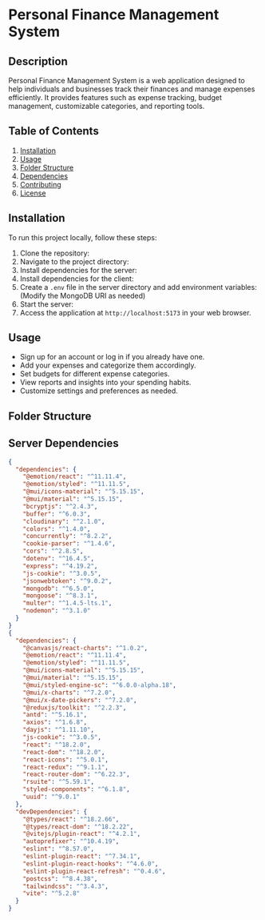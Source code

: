 # Personal Finance Management System

## Description

Personal Finance Management System is a web application designed to help individuals and businesses track their finances and manage expenses efficiently. It provides features such as expense tracking, budget management, customizable categories, and reporting tools.

## Table of Contents

1. [Installation](#installation)
2. [Usage](#usage)
3. [Folder Structure](#folder-structure)
4. [Dependencies](#dependencies)
5. [Contributing](#contributing)
6. [License](#license)

## Installation

To run this project locally, follow these steps:

1. Clone the repository:
2. Navigate to the project directory:
3. Install dependencies for the server:
4. Install dependencies for the client:
5. Create a `.env` file in the server directory and add environment variables:
(Modify the MongoDB URI as needed)
6. Start the server:
8. Access the application at `http://localhost:5173` in your web browser.

## Usage

- Sign up for an account or log in if you already have one.
- Add your expenses and categorize them accordingly.
- Set budgets for different expense categories.
- View reports and insights into your spending habits.
- Customize settings and preferences as needed.

## Folder Structure
## Server Dependencies

```json
{
  "dependencies": {
    "@emotion/react": "^11.11.4",
    "@emotion/styled": "^11.11.5",
    "@mui/icons-material": "^5.15.15",
    "@mui/material": "^5.15.15",
    "bcryptjs": "^2.4.3",
    "buffer": "^6.0.3",
    "cloudinary": "^2.1.0",
    "colors": "^1.4.0",
    "concurrently": "^8.2.2",
    "cookie-parser": "^1.4.6",
    "cors": "^2.8.5",
    "dotenv": "^16.4.5",
    "express": "^4.19.2",
    "js-cookie": "^3.0.5",
    "jsonwebtoken": "^9.0.2",
    "mongodb": "^6.5.0",
    "mongoose": "^8.3.1",
    "multer": "^1.4.5-lts.1",
    "nodemon": "^3.1.0"
  }
}
{
  "dependencies": {
    "@canvasjs/react-charts": "^1.0.2",
    "@emotion/react": "^11.11.4",
    "@emotion/styled": "^11.11.5",
    "@mui/icons-material": "^5.15.15",
    "@mui/material": "^5.15.15",
    "@mui/styled-engine-sc": "^6.0.0-alpha.18",
    "@mui/x-charts": "^7.2.0",
    "@mui/x-date-pickers": "^7.2.0",
    "@reduxjs/toolkit": "^2.2.3",
    "antd": "^5.16.1",
    "axios": "^1.6.8",
    "dayjs": "^1.11.10",
    "js-cookie": "^3.0.5",
    "react": "^18.2.0",
    "react-dom": "^18.2.0",
    "react-icons": "^5.0.1",
    "react-redux": "^9.1.1",
    "react-router-dom": "^6.22.3",
    "rsuite": "^5.59.1",
    "styled-components": "^6.1.8",
    "uuid": "^9.0.1"
  },
  "devDependencies": {
    "@types/react": "^18.2.66",
    "@types/react-dom": "^18.2.22",
    "@vitejs/plugin-react": "^4.2.1",
    "autoprefixer": "^10.4.19",
    "eslint": "^8.57.0",
    "eslint-plugin-react": "^7.34.1",
    "eslint-plugin-react-hooks": "^4.6.0",
    "eslint-plugin-react-refresh": "^0.4.6",
    "postcss": "^8.4.38",
    "tailwindcss": "^3.4.3",
    "vite": "^5.2.8"
  }
}













